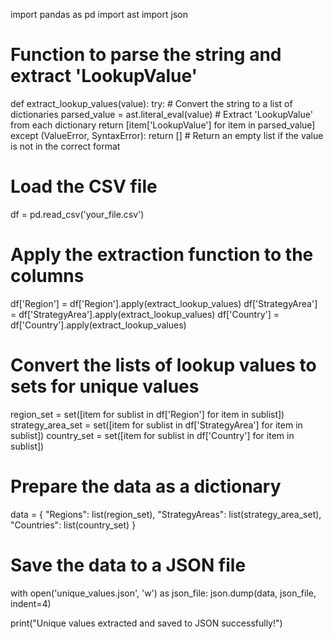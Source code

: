 import pandas as pd
import ast
import json

# Function to parse the string and extract 'LookupValue'
def extract_lookup_values(value):
    try:
        # Convert the string to a list of dictionaries
        parsed_value = ast.literal_eval(value)
        # Extract 'LookupValue' from each dictionary
        return [item['LookupValue'] for item in parsed_value]
    except (ValueError, SyntaxError):
        return []  # Return an empty list if the value is not in the correct format

# Load the CSV file
df = pd.read_csv('your_file.csv')

# Apply the extraction function to the columns
df['Region'] = df['Region'].apply(extract_lookup_values)
df['StrategyArea'] = df['StrategyArea'].apply(extract_lookup_values)
df['Country'] = df['Country'].apply(extract_lookup_values)

# Convert the lists of lookup values to sets for unique values
region_set = set([item for sublist in df['Region'] for item in sublist])
strategy_area_set = set([item for sublist in df['StrategyArea'] for item in sublist])
country_set = set([item for sublist in df['Country'] for item in sublist])

# Prepare the data as a dictionary
data = {
    "Regions": list(region_set),
    "StrategyAreas": list(strategy_area_set),
    "Countries": list(country_set)
}

# Save the data to a JSON file
with open('unique_values.json', 'w') as json_file:
    json.dump(data, json_file, indent=4)

print("Unique values extracted and saved to JSON successfully!")
